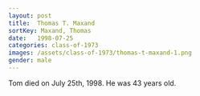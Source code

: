 ```yaml
---
layout: post
title:  Thomas T. Maxand
sortKey: Maxand, Thomas
date:   1998-07-25
categories: class-of-1973
images: /assets/class-of-1973/thomas-t-maxand-1.png
gender: male
---
```

Tom died on July 25th, 1998. He was 43 years old.
